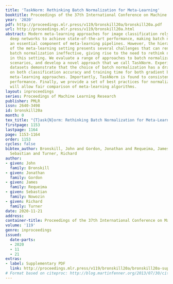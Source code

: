 ```yaml
---
title: 'TaskNorm: Rethinking Batch Normalization for Meta-Learning'
booktitle: Proceedings of the 37th International Conference on Machine Learning
year: '2020'
pdf: http://proceedings.mlr.press/v119/bronskill20a/bronskill20a.pdf
url: http://proceedings.mlr.press/v119/bronskill20a.html
abstract: Modern meta-learning approaches for image classification rely on increasingly
  deep networks to achieve state-of-the-art performance, making batch normalization
  an essential component of meta-learning pipelines. However, the hierarchical nature
  of the meta-learning setting presents several challenges that can render conventional
  batch normalization ineffective, giving rise to the need to rethink normalization
  in this setting. We evaluate a range of approaches to batch normalization for meta-learning
  scenarios, and develop a novel approach that we call TaskNorm. Experiments on fourteen
  datasets demonstrate that the choice of batch normalization has a dramatic effect
  on both classification accuracy and training time for both gradient based- and gradient-free
  meta-learning approaches. Importantly, TaskNorm is found to consistently improve
  performance. Finally, we provide a set of best practices for normalization that
  will allow fair comparison of meta-learning algorithms.
layout: inproceedings
series: Proceedings of Machine Learning Research
publisher: PMLR
issn: 2640-3498
id: bronskill20a
month: 0
tex_title: "{T}ask{N}orm: Rethinking Batch Normalization for Meta-Learning"
firstpage: 1153
lastpage: 1164
page: 1153-1164
order: 1153
cycles: false
bibtex_author: Bronskill, John and Gordon, Jonathan and Requeima, James and Nowozin,
  Sebastian and Turner, Richard
author:
- given: John
  family: Bronskill
- given: Jonathan
  family: Gordon
- given: James
  family: Requeima
- given: Sebastian
  family: Nowozin
- given: Richard
  family: Turner
date: 2020-11-21
address: 
container-title: Proceedings of the 37th International Conference on Machine Learning
volume: '119'
genre: inproceedings
issued:
  date-parts:
  - 2020
  - 11
  - 21
extras:
- label: Supplementary PDF
  link: http://proceedings.mlr.press/v119/bronskill20a/bronskill20a-supp.pdf
# Format based on citeproc: http://blog.martinfenner.org/2013/07/30/citeproc-yaml-for-bibliographies/
---
```


